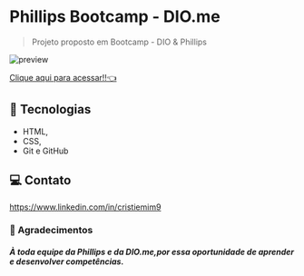 # Phillips Bootcamp - DIO.me 

> Projeto proposto em Bootcamp - DIO & Phillips

![preview](./.github/Preview.jpg)

[Clique aqui para acessar!!👈](https://tiemi9.github.io/Phillips-Bootcamp-DIO)

## 📡 Tecnologias

- HTML,
- CSS,
-  Git e GitHub 

##  💻 Contato

https://www.linkedin.com/in/cristiemim9

 ### 🎉 Agradecimentos 
##### À toda equipe da Phillips e da DIO.me,por essa oportunidade de aprender e desenvolver competências.